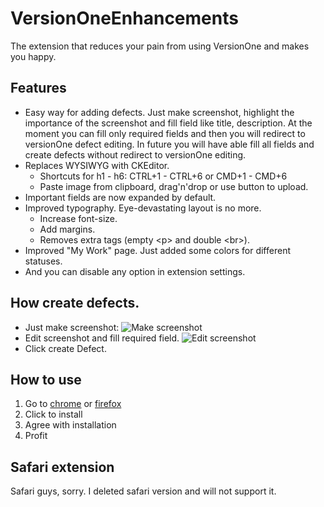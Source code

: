 # VersionOneEnhancements
The extension that reduces your pain from using VersionOne and makes you happy.

## Features
* Easy way for adding defects. Just make screenshot, highlight the importance of the screenshot and fill field like title, description. At the moment you can fill only required fields and then you will redirect to versionOne defect editing. In future you will have able fill all fields and create defects without redirect to versionOne editing. 
* Replaces WYSIWYG with CKEditor.
  * Shortcuts for h1 - h6: CTRL+1 - CTRL+6 or CMD+1 - CMD+6
  * Paste image from clipboard, drag'n'drop or use button to upload.
* Important fields are now expanded by default.
* Improved typography. Eye-devastating layout is no more.
  * Increase font-size.
  * Add margins.
  * Removes extra tags (empty &lt;p&gt; and double &lt;br&gt;).
* Improved "My Work" page. Just added some colors for different statuses.
* And you can disable any option in extension settings.

## How create defects.
* Just make screenshot:
  ![Make screenshot](https://raw.githubusercontent.com/snake-345/VersionOneEnhancements/master/screenshots/screenshot1.png)
* Edit screenshot and fill required field.
  ![Edit screenshot](https://raw.githubusercontent.com/snake-345/VersionOneEnhancements/master/screenshots/screenshot2.png)
* Click create Defect.

## How to use
1. Go to [chrome](https://chrome.google.com/webstore/detail/gmblpbbcppfbfcoppndaonablghmoodi/) or [firefox](https://addons.mozilla.org/ru/firefox/addon/versiononeenhancements/)
2. Click to install
3. Agree with installation
4. Profit

## Safari extension
Safari guys, sorry. I deleted safari version and will not support it. 

